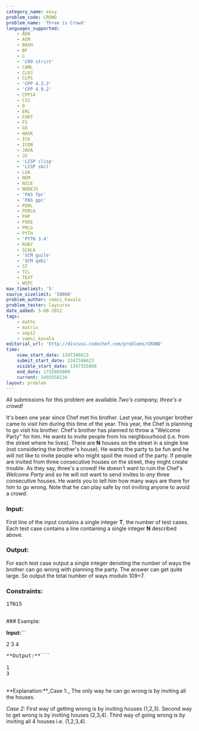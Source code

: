 ```yaml
---
category_name: easy
problem_code: CROWD
problem_name: 'Three is Crowd'
languages_supported:
    - ADA
    - ASM
    - BASH
    - BF
    - C
    - 'C99 strict'
    - CAML
    - CLOJ
    - CLPS
    - 'CPP 4.3.2'
    - 'CPP 4.9.2'
    - CPP14
    - CS2
    - D
    - ERL
    - FORT
    - FS
    - GO
    - HASK
    - ICK
    - ICON
    - JAVA
    - JS
    - 'LISP clisp'
    - 'LISP sbcl'
    - LUA
    - NEM
    - NICE
    - NODEJS
    - 'PAS fpc'
    - 'PAS gpc'
    - PERL
    - PERL6
    - PHP
    - PIKE
    - PRLG
    - PYTH
    - 'PYTH 3.4'
    - RUBY
    - SCALA
    - 'SCM guile'
    - 'SCM qobi'
    - ST
    - TCL
    - TEXT
    - WSPC
max_timelimit: '5'
source_sizelimit: '50000'
problem_author: vamsi_kavala
problem_tester: laycurse
date_added: 5-08-2012
tags:
    - maths
    - matrix
    - sep12
    - vamsi_kavala
editorial_url: 'http://discuss.codechef.com/problems/CROWD'
time:
    view_start_date: 1347346623
    submit_start_date: 1347346623
    visible_start_date: 1347355800
    end_date: 1735669800
    current: 1493558134
layout: problem
---
```

All submissions for this problem are available._Two's company, three's a crowd!_

It's been one year since Chef met his brother. Last year, his younger brother came to visit him during this time of the year. This year, the Chef is planning to go visit his brother. Chef's brother has planned to throw a "Welcome Party" for him. He wants to invite people from his neighbourhood (i.e. from the street where he lives). There are **N** houses on the street in a single line (not considering the brother's house). He wants the party to be fun and he will not like to invite people who might spoil the mood of the party. If people are invited from three consecutive houses on the street, they might create trouble. As they say, three's a crowd! He doesn't want to ruin the Chef's _Welcome Party_ and so he will not want to send invites to _any_ three consecutive houses. He wants you to tell him how many ways are there for him to go wrong. Note that he can play safe by not inviting anyone to avoid a _crowd_.

### Input:

First line of the input contains a single integer **T**, the number of test cases.
Each test case contains a line containing a single integer **N** described above.

### Output:

For each test case output a single integer denoting the number of ways the brother can go wrong with planning the party.
The answer can get quite large. So output the total number of ways modulo 109+7.

### Constraints:

<pre>
1TN15

</pre>### Example:

**Input:**```

2
3
4

<pre>**Output:**```

1
3

</pre>**Explanation:**_Case 1:_ The only way he can go wrong is by inviting all the houses.
_Case 2:_ First way of getting wrong is by inviting houses (1,2,3). Second way to get wrong is by inviting houses (2,3,4). Third way of going wrong is by inviting all 4 houses i.e. (1,2,3,4).
